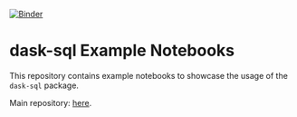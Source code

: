[![Binder](https://mybinder.org/badge_logo.svg)](https://mybinder.org/v2/gh/nils-braun/dask-sql-binder/main?urlpath=lab)


dask-sql Example Notebooks
==========================

This repository contains example notebooks to showcase the usage of
the `dask-sql` package.

Main repository: [here](https://github.com/nils-braun/dask-sql). 
